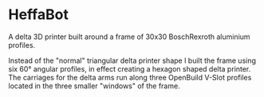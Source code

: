 # HeffaBot
A delta 3D printer built around a frame of 30x30 BoschRexroth aluminium profiles.

Instead of the "normal" triangular delta printer shape I built the frame using six 60° angular profiles, in effect creating a hexagon shaped delta printer.
The carriages for the delta arms run along three OpenBuild V-Slot profiles located in the three smaller "windows" of the frame.
